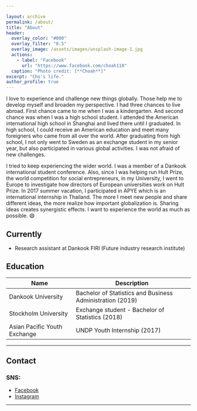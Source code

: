 ```yaml
---

layout: archive
permalink: /about/
title: "About"
header:
  overlay_color: "#000"
  overlay_filter: "0.5"
  overlay_image: /assets/images/unsplash-image-1.jpg
  actions:
    - label: "Facebook"
      url: "https://www.facebook.com/choah110"
  caption: "Photo credit: [**Choah**]"
excerpt: "Cho's life."
author_profile: true
---
```


  I love to experience and challenge new things globally. Those help me to develop myself and broaden my perspective. I had three chances to live abroad. First chance came to me when I was a kindergarten. And second chance was when I was a high school student. I attended the American international high school in Shanghai and lived there until I graduated. In high school, I could receive an American education and meet many foreigners who came from all over the world. After graduating from high school, I not only went to Sweden as an exchange student in my senior year, but also participated in various global activities. I was not afraid of new challenges. 
 
  I tried to keep experiencing the wider world. I was a member of a Dankook international student conference. Also, since I was helping run Hult Prize, the world competition for social entrepreneurs, in my University, I went to Europe to investigate how directors of European universities work on Hult Prize. In 2017 summer vacation, I participated in APYE which is an international internship in Thailand. The more I meet new people and share different ideas, the more realize how important globalization is. Sharing ideas creates synergistic effects. I want to experience the world as much as possible. :smile:


## Currently

* Research assistant at Dankook FIRI (Future industry research institute) 


## Education

| Name                                        | Description                                           |
| ------------------------------------------- | ----------------------------------------------------- |
| Dankook University | Bachelor of Statistics and Business Administration (2019) |
| Stockholm University | Exchange student - Bachelor of Statistics (2018) |
| Asian Pacific Youth Exchange | UNDP Youth Internship (2017) |


---

## Contact

### SNS:

- [Facebook](https://www.facebook.com/choah110)
- [Instagram](https://www.instagram.com/gyungah_cho/?hl=en)


---
